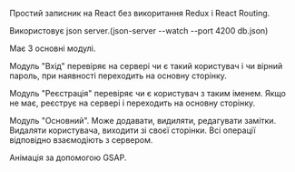Простий записник на React без викоритання Redux і React Routing.

Використовує json server.(json-server --watch --port 4200 db.json)

Має 3 основні модулі.

Модуль "Вхід" перевіряє на сервері чи є такий користувач і чи вірний пароль, при наявності переходить на основну сторінку.

Модуль "Реєстрація" перевіряє чи є користувач з таким іменем. Якщо не має, реєструє на сервері і переходить на основну сторінку.

Модуль "Основний". Може додавати, видиляти, редагувати замітки. Видаляти користувача, виходити зі своєї сторінки. 
Всі операції відповідно взаємодіють з сервером.

Анімація за допомогою GSAP.
